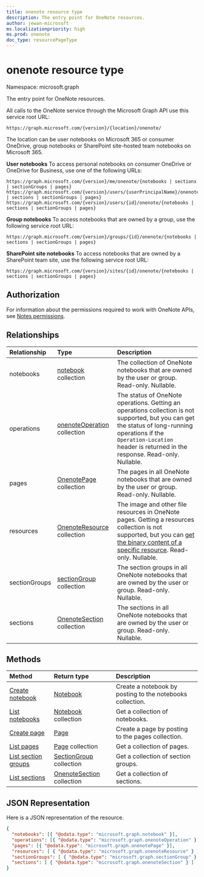 ```yaml
---
title: onenote resource type
description: The entry point for OneNote resources.
author: jewan-microsoft
ms.localizationpriority: high
ms.prod: onenote
doc_type: resourcePageType
---
```


# onenote resource type

Namespace: microsoft.graph

The entry point for OneNote resources.

All calls to the OneNote service through the Microsoft Graph API use this service root URL:

```http
https://graph.microsoft.com/{version}/{location}/onenote/ 
```

The location can be user notebooks on Microsoft 365 or consumer OneDrive, group notebooks or SharePoint site-hosted team notebooks on Microsoft 365. 

**User notebooks** To access personal notebooks on consumer OneDrive or OneDrive for Business, use one of the following URLs:

```http
https://graph.microsoft.com/{version}/me/onenote/{notebooks | sections | sectionGroups | pages} 
https://graph.microsoft.com/{version}/users/{userPrincipalName}/onenote/{notebooks | sections | sectionGroups | pages} 
https://graph.microsoft.com/{version}/users/{id}/onenote/{notebooks | sections | sectionGroups | pages} 
```

**Group notebooks** To access notebooks that are owned by a group, use the following service root URL:

```http
https://graph.microsoft.com/{version}/groups/{id}/onenote/{notebooks | sections | sectionGroups | pages} 
```

**SharePoint site notebooks** To access notebooks that are owned by a SharePoint team site, use the following service root URL:

```http
https://graph.microsoft.com/{version}/sites/{id}/onenote/{notebooks | sections | sectionGroups | pages} 
```

## Authorization

For information about the permissions required to work with OneNote APIs, see [Notes permissions](/graph/permissions-reference#notes-permissions).

## Relationships

| Relationship  | Type                                               | Description                                                                                                                                                                                                                     |
| :------------ | :------------------------------------------------- | :------------------------------------------------------------------------------------------------------------------------------------------------------------------------------------------------------------------------------ |
| notebooks     | [notebook](notebook.md) collection                 | The collection of OneNote notebooks that are owned by the user or group. Read-only. Nullable.                                                                                                                                   |
| operations    | [onenoteOperation](onenoteoperation.md) collection | The status of OneNote operations. Getting an operations collection is not supported, but you can get the status of long-running operations if the `Operation-Location` header is returned in the response. Read-only. Nullable. |
| pages         | [OnenotePage](page.md) collection                  | The pages in all OneNote notebooks that are owned by the user or group.  Read-only. Nullable.                                                                                                                                   |
| resources     | [OnenoteResource](resource.md) collection          | The image and other file resources in OneNote pages. Getting a resources collection is not supported, but you can [get the binary content of a specific resource](resource.md). Read-only. Nullable.                            |
| sectionGroups | [sectionGroup](sectiongroup.md) collection         | The section groups in all OneNote notebooks that are owned by the user or group.  Read-only. Nullable.                                                                                                                          |
| sections      | [OnenoteSection](section.md) collection            | The sections in all OneNote notebooks that are owned by the user or group.  Read-only. Nullable.                                                                                                                                |

## Methods

| Method                                                      | Return type                                | Description                                               |
| :---------------------------------------------------------- | :----------------------------------------- | :-------------------------------------------------------- |
| [Create notebook](../api/onenote-post-notebooks.md)         | [Notebook](notebook.md)                    | Create a notebook by posting to the notebooks collection. |
| [List notebooks](../api/onenote-list-notebooks.md)          | [Notebook](notebook.md) collection         | Get a collection of notebooks.                            |
| [Create page](../api/onenote-post-pages.md)                 | [Page](page.md)                            | Create a page by posting to the pages collection.         |
| [List pages](../api/onenote-list-pages.md)                  | [Page](page.md) collection                 | Get a collection of pages.                                |
| [List section groups](../api/onenote-list-sectiongroups.md) | [SectionGroup](sectiongroup.md) collection | Get a collection of section groups.                       |
| [List sections](../api/onenote-list-sections.md)            | [OnenoteSection](section.md) collection    | Get a collection of sections.                             |

## JSON Representation

Here is a JSON representation of the resource.

<!--{
  "blockType": "resource",
  "baseType": "microsoft.graph.entity",
  "@odata.type": "microsoft.graph.onenote"
}-->

```json
{
  "notebooks": [{ "@odata.type": "microsoft.graph.notebook" }],
  "operations": [{ "@odata.type": "microsoft.graph.onenoteOperation" }],
  "pages": [{ "@odata.type": "microsoft.graph.onenotePage" }],
  "resources": [ { "@odata.type": "microsoft.graph.onenoteResource" } ],
  "sectionGroups": [ { "@odata.type": "microsoft.graph.sectionGroup" } ],
  "sections": [ { "@odata.type": "microsoft.graph.onenoteSection" } ]
}
```

<!-- uuid: 8fcb5dbc-d5aa-4681-8e31-b001d5168d79
2015-10-25 14:57:30 UTC -->

<!-- {
  "type": "#page.annotation",
  "description": "onenote resource",
  "keywords": "",
  "section": "documentation",
  "tocPath": ""
}-->
